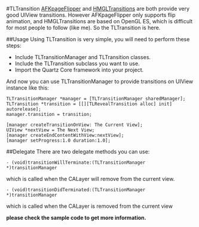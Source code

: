 #TLTransition
[AFKpageFlipper](https://github.com/mtabini/AFKPageFlipper) and [HMGLTransitions](https://github.com/Split82/HMGLTransitions) are both provide very good UIView transitions. However AFKpageFlipper only supports flip animation, and HMGLTransitions are based on OpenGL ES, which is difficult for most people to follow (like me). So the TLTransition is here.


##Usage
Using TLTransition is very simple, you will need to perform these steps:

- Include TLTransitionManager and TLTransition classes.
- Include the TLTransition subclass you want to use.
- Import the Quartz Core framework into your project.

And now you can use TLTransitionManager to provide transitions on UIView instance like this:

	TLTransitionManager *manager = [TLTransitionManager sharedManager];
	TLTransition *transition = [[][TLRevealTransition alloc] init] autorelease];
	manager.transition = transition;
	
	[manager createTransitionOnView: The Current View];
	UIView *nextView = The Next View;
	[manager createEndContentWithView:nextView];
	[manager setProgress:1.0 duration:1.0];
	

##Delegate
There are two delegate methods you can use:

	- (void)transitionWillTerminate:(TLTransitionManager *)transitionManager
	
which is called when the CALayer will remove from the current view.

	- (void)transitionDidTerminated:(TLTransitionManager *)transitionManager
	
which is called when the CALayer is removed from the current view


**please check the sample code to get more information.**